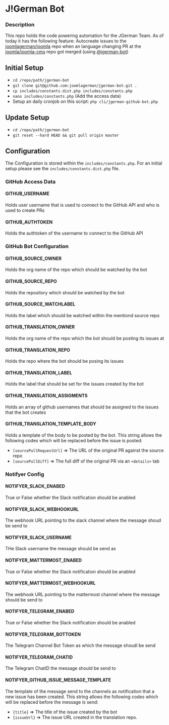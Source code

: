 J!German Bot
======================================

### Description

This repo holds the code powering automation for the JGerman Team. As of today it has the following feature: Autocreate issues to the [joomlagerman/joomla](https://github.com/joomlagerman/joomla) repo when an language changing PR at the [joomla/joomla-cms](https://github.com/joomla/joomla-cms) repo got merged (using [@jgerman-bot](https://github.com/jgerman-bot))

## Initial Setup

- `cd /repo/path/jgerman-bot`
- `git clone git@github.com:joomlagerman/jgerman-bot.git .`
- `cp includes/constants.dist.php includes/constants.php`
- `nano includes/constants.php` (Add the access data)
- Setup an daily cronjob on this script: `php cli/jgerman-github-bot.php`

## Update Setup

- `cd /repo/path/jgerman-bot`
- `git reset --hard HEAD && git pull origin master`

## Configuration

The Configuration is stored within the `includes/constants.php`. For an initial setup please see the `includes/constants.dist.php` file.


### GitHub Access Data
#### GITHUB_USERNAME

Holds user username that is used to connect to the GitHub API and who is used to create PRs

#### GITHUB_AUTHTOKEN

Holds the authtoken of the username to connect to the GitHub API

### GitHub Bot Configuration

#### GITHUB_SOURCE_OWNER

Holds the org name of the repo which should be watched by the bot

#### GITHUB_SOURCE_REPO

Holds the repository which should be watched by the bot

#### GITHUB_SOURCE_WATCHLABEL

Holds the label which should be watched within the mentiond source repo

#### GITHUB_TRANSLATION_OWNER

Holds the org name of the repo which the bot should be posting its issues at

#### GITHUB_TRANSLATION_REPO

Holds the repo where the bot should be posing its issues

#### GITHUB_TRANSLATION_LABEL

Holds the label that should be set for the issues created by the bot

#### GITHUB_TRANSLATION_ASSIGMENTS

Holds an array of github usernames that should be assigned to the issues that the bot creates

#### GITHUB_TRANSLATION_TEMPLATE_BODY

Holds a template of the body to be posted by the bot. This string allows the following codes which will be replaced before the issue is posted:
- `[sourcePullRequestUrl]` => The URL of the original PR against the source repo
- `[sourcePullDiff]` => The full diff of the original PR via an `<details>` tab

### Notifyer Config
#### NOTIFYER_SLACK_ENABED

True or False whether the Slack notification should be anabled

#### NOTIFYER_SLACK_WEBHOOKURL

The webhook URL pointing to the slack channel where the message shoud be send to

#### NOTIFYER_SLACK_USERNAME

THe Slack username the message should be send as

#### NOTIFYER_MATTERMOST_ENABED

True or False whether the Slack notification should be anabled

#### NOTIFYER_MATTERMOST_WEBHOOKURL

The webhook URL pointing to the mattermost channel where the message should be send to

#### NOTIFYER_TELEGRAM_ENABED

True or False whether the Slack notification should be anabled

#### NOTIFYER_TELEGRAM_BOTTOKEN

The Telegram Channel Bot Token as which the message shoudl be send

#### NOTIFYER_TELEGRAM_CHATID

The Telegram ChatID the message should be send to

#### NOTIFYER_GITHUB_ISSUE_MESSAGE_TEMPLATE

The template of the message send to the channels as notification that a new issue has been created. This string allows the following codes which will be replaced before the message is send:
- `{title}` => The title of the issue created by the bot
- `{issueUrl}` => The issue URL created in the translation repo.

